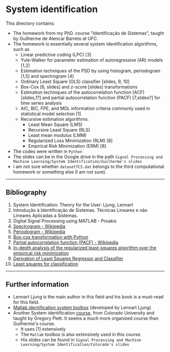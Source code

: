 # System identification

This directory contains:
- The homework from my PhD. course "Identificação de Sistemas", taught by Guilherme de Alencar Barreto at UFC.
- The homework is essentially several system identification algorithms, such as
    - Linear predictive coding (LPC) [3]
    - Yule-Walker for parameter estimation of autoregressive (AR) models [1,2]
    - Estimation techniques of the PSD by using histogram, periodogram [1,5] and spectrogram [4]
    - Ordinary Least Square (OLS) classifier [slides, 9, 10]
    - Box-Cox [6, slides] and z-score [slides] transformations
    - Estimation techniques of the autocorrelation function (ACF) [slides,1?] and partial autocorrelation function (PACF) [7,slides?] for time series analysis
    - AIC, BIC, FPE, and MDL information criteria commonly used in statistical model selection [1]
    - Recursive estimation algorithms:
        - Least Mean Square (LMS)
        - Recursive Least Square (RLS)
        - Least mean modulus (LMM)
        - Regularized Loss Minimization (RLM) [8]
        - Empirical Risk Minimization (ERM) [8]
- The codes were written in `Python`
- The slides can be in the Google drive in the path `Signal Processing and Machine Learning/System Identification/Guilherme's slides`
- I am not sure whether `datasetTC3.dat` belongs to the third computational homework or something else (I am not sure).


---
## Bibliography
1. System Identification: Theory for the User: Ljung, Lennart
1. Introdução à Identificação de Sistemas. Técnicas Lineares e não Lineares Aplicadas a Sistemas.
1. Digital Signal Processing using MATLAB - Proakis
1. [Spectrogram - Wikipedia](https://en.wikipedia.org/wiki/Spectrogram)
1. [Periodogram - Wikipedia](https://en.wikipedia.org/wiki/Periodogram)
1. [Box-cox transformation with Python](https://builtin.com/data-science/box-cox-transformation-target-variable)
1. [Partial autocorrelation function (PACF) - Wikipedia](https://en.wikipedia.org/wiki/Partial_autocorrelation_function)
1. [In-depth analysis of the regularized least-squares algorithm over the empirical risk minimization](https://towardsdatascience.com/in-depth-analysis-of-the-regularized-least-squares-algorithm-over-the-empirical-risk-minimization-729a1433447f)
1. [Derivation of Least Squares Regressor and Classifier](https://towardsdatascience.com/derivation-of-least-squares-regressor-and-classifier-708be1358fe9?gi=e125c07c46de)
1. [Least squares for classification](https://notesonai.com/Least+squares+for+classification)

---
## Further information
- Lennart Ljung is the main author in this field and his book is a must-read for this field.
- [Matlab identification system toolbox](https://www.mathworks.com/videos/lennart-ljung-on-system-identification-toolbox-advice-for-beginners-96988.html) (developed by Lennart Ljung)
- Another System identification [course](http://mocha-java.uccs.edu/ECE5560/index.html), from Colorado University and taught by Gregory Plett. It seems a much more organized course than Guilherme's course.
    - It uses [1] extensively
    - The `Matlab` toolbox is also extensively used in this course.
    - His slides can be found in `Signal Processing and Machine Learning/System Identification/Colorado's slides`